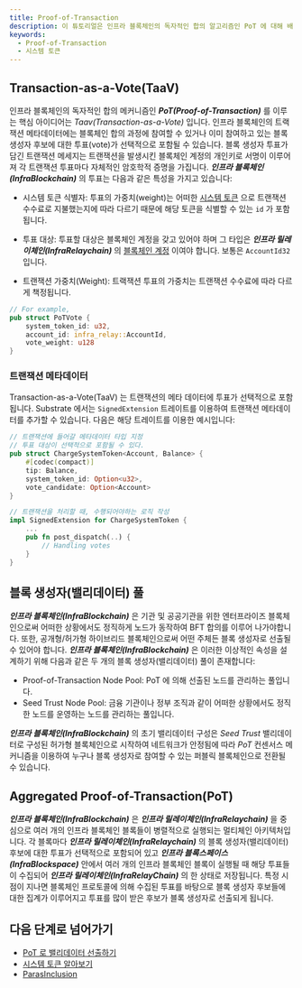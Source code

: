 ```yaml
---
title: Proof-of-Transaction
description: 이 튜토리얼은 인프라 블록체인의 독자적인 합의 알고리즘인 PoT 에 대해 배웁니다.
keywords:
  - Proof-of-Transaction
  - 시스템 토큰
---
```


## Transaction-as-a-Vote(TaaV)

인프라 블록체인의 독자적인 합의 메커니즘인 **_PoT(Proof-of-Transaction)_** 를 이루는 핵심 아이디어는 _Taav(Transaction-as-a-Vote)_ 입니다. 인프라 블록체인의 트랙잭션 메타데이터에는 블록체인 합의 과정에 참여할 수 있거나 이미 참여하고 있는 블록 생성자 후보에 대한 투표(vote)가 선택적으로 포함될 수 있습니다. 블록 생성자 투표가 담긴 트랜잭션 메세지는 트랜잭션을 발생시킨 블록체인 계정의 개인키로 서명이 이루어져 각 트랜잭션 투표마다 자체적인 암호학적 증명을 가집니다. **_인프라 블록체인(InfraBlockchain)_** 의 투표는 다음과 같은 특성을 가지고 있습니다:

- 시스템 토큰 식별자: 투표의 가중치(weight)는 어떠한 [시스템 토큰](../learn/system-token.md) 으로 트랜잭션 수수료로 지불했는지에 따라 다르기 때문에 해당 토큰을 식별할 수 있는 `id` 가 포함됩니다.

- 투표 대상: 투표할 대상은 블록체인 계정을 갖고 있어야 하며 그 타입은 **_인프라 릴레이체인(InfraRelaychain)_** 의 [블록체인 계정](../../learn/accounts-addresses-keys.ko.md) 이여야 합니다. 보통은 `AccountId32` 입니다.

- 트랜잭션 가중치(Weight): 트랙잭션 투표의 가중치는 트랜잭션 수수료에 따라 다르게 책정됩니다. 

```rust 
// For example,
pub struct PoTVote {
    system_token_id: u32,
    account_id: infra_relay::AccountId,
    vote_weight: u128
}
```

### 트랜잭션 메타데이터

Transaction-as-a-Vote(TaaV) 는 트랜잭션의 메타 데이터에 투표가 선택적으로 포함됩니다. Substrate 에서는 `SignedExtension` 트레이트를 이용하여 트랜잭션 메타데이터를 추가할 수 있습니다.
다음은 해당 트레이트를 이용한 예시입니다:

```rust
// 트랜잭션에 들어갈 메타데이터 타입 지정
// 투표 대상이 선택적으로 포함될 수 있다.
pub struct ChargeSystemToken<Account, Balance> {
    #[codec(compact)]
    tip: Balance,
    system_token_id: Option<u32>,
    vote_candidate: Option<Account>
}

// 트랜잭션을 처리할 때, 수행되어야하는 로직 작성
impl SignedExtension for ChargeSystemToken {
    ...
    pub fn post_dispatch(..) {
        // Handling votes
    }
}
```

## 블록 생성자(밸리데이터) 풀

**_인프라 블록체인(InfraBlockchain)_** 은 기관 및 공공기관을 위한 엔터프라이즈 블록체인으로써 어떠한 상황에서도 정직하게 노드가 동작하여 BFT 합의를 이루어 나가야합니다. 또한, 공개형/허가형 하이브리드 블록체인으로써 어떤 주체든 블록 생성자로 선출될 수 있어야 합니다. **_인프라 블록체인(InfraBlockchain)_** 은 이러한 이상적인 속성을 설계하기 위해 다음과 같은 두 개의 블록 생성자(밸리데이터) 풀이 존재합니다:

- Proof-of-Transaction Node Pool: PoT 에 의해 선출된 노드를 관리하는 풀입니다.
- Seed Trust Node Pool: 금융 기관이나 정부 조직과 같이 어떠한 상황에서도 정직한 노드를 운영하는 노드를 관리하는 풀입니다. 

**_인프라 블록체인(InfraBlockchain)_** 의 초기 밸리데이터 구성은 _Seed Trust_ 밸리데이터로 구성된 허가형 블록체인으로 시작하여 네트워크가 안정됨에 따라 _PoT_ 컨센서스 메커니즘을 이용하여 누구나 블록 생성자로 참여할 수 있는 퍼블릭 블록체인으로 전환될 수 있습니다.



## Aggregated Proof-of-Transaction(PoT)

**_인프라 블록체인(InfraBlockchain)_** 은 **_인프라 릴레이체인(InfraRelaychain)_** 을 중심으로 여러 개의 인프라 블록체인 블록들이 병렬적으로 실행되는 멀티체인 아키텍처입니다. 각 블록마다 **_인프라 릴레이체인(InfraRelaychain)_** 의 블록 생성자(밸리데이터) 후보에 대한 투표가 선택적으로 포함되어 있고 **_인프라 블록스페이스(InfraBlockspace)_** 안에서 여러 개의 인프라 블록체인 블록이 실행될 때 해당 투표들이 수집되어 **_인프라 릴레이체인(InfraRelayChain)_** 의 한 상태로 저장됩니다. 특정 시점이 지나면 블록체인 프로토콜에 의해 수집된 투표를 바탕으로 블록 생성자 후보들에 대한 집계가 이루어지고 투표를 많이 받은 후보가 블록 생성자로 선출되게 됩니다. 


## 다음 단계로 넘어가기

- [PoT 로 밸리데이터 선출하기]()
- [시스템 토큰 알아보기]()
- [ParasInclusion]()